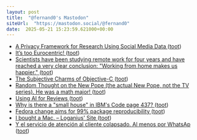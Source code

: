 ```yaml
---
layout: post
title:  "@fernand0's Mastodon"
siteUrl:  "https://mastodon.social/@fernand0"
date:  2025-05-21 15:23:59.621000+00:00
---
```

*  [A Privacy Framework for Research Using Social Media Data ](https://www.benthamsgaze.org/2025/05/15/a-privacy-framework-for-research-using-social-media-data) ([toot](https://mastodon.social/@fernand0/114546510372503226))
*  [It’s too Eurocentric! ](https://thonyc.wordpress.com/2025/04/23/its-too-eurocentric) ([toot](https://mastodon.social/@fernand0/114546383983810480))
*  [Scientists have been studying remote work for four years and have reached a very clear conclusion: "Working from home makes us happier." ](https://farmingdale-observer.com/2025/05/16/scientists-have-been-studying-remote-work-for-four-years-and-have-reached-a-very-clear-conclusion-working-from-home-makes-us-happier) ([toot](https://mastodon.social/@fernand0/114546144024748715))
*  [The Subjective Charms of Objective-C ](https://www.wired.com/story/objective-c-programming-language-verbose) ([toot](https://mastodon.social/@fernand0/114545724426108664))
*  [Random Thought on the New Pope (the actual New Pope, not the TV series). He was a math major! ](https://blog.computationalcomplexity.org/2025/05/random-thought-on-new-pope-actual-new.htm) ([toot](https://mastodon.social/@fernand0/114545619045722563))
*  [Using AI for Reviews ](https://blog.computationalcomplexity.org/2025/05/using-ai-for-reviews.htm) ([toot](https://mastodon.social/@fernand0/114545295353036451))
*  [Why is there a "small house" in IBM's Code page 437? ](https://blog.glyphdrawing.club/why-is-there-a-small-house-in-ibm-s-code-page-437) ([toot](https://mastodon.social/@fernand0/114545074126035218))
*  [Fedora change aims for 99% package reproducibility ](https://lwn.net/Articles/1014979) ([toot](https://mastodon.social/@fernand0/114544851493367583))
*  [I bought a Mac. – Loganius' Site ](https://loganius.org/2025/04/i-bought-a-mac) ([toot](https://mastodon.social/@fernand0/114543211197113414))
*  [Y el servicio de atención al cliente colapsado. Al menos por WhatsAp ](https://mastodon.social/@fernand0/114541634242251810) ([toot](https://mastodon.social/@fernand0/114541634242251810))
